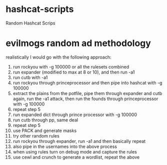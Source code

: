 # hashcat-scripts
Random Hashcat Scrips

# evilmogs random ad methodology
realistically I would go with the following approach:

1. run rockyou with -g 100000 or all the rulesets combined
2. run expander (modified to max at 8 or 10), and then run -a1
3. run cutb with -a1
4. run rockyou through princeprocessor and then pipe into hashcat with -g 100000
5. extract the plains from the potfile, pipe them through expander and cutb again, run the -a1 attack, then run the founds through princeprocessor with -g 100000
6. repeat step 5
7. run expanded dict through prince processor with -g 100000
8. run cutb through pp, same deal
9. repeat step 5
10. use PACK and generate masks
11. try other random rules
12. run rockyou through expander, run -a1
and then basically repeat
13. also pipe in the usernames into the above process
14. when using rules turn on debug mode and capture the rules
15. use cewl and crunch to generate a wordlist, repeat the above
